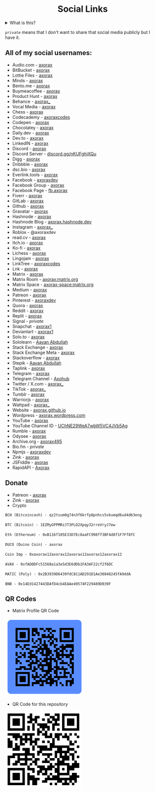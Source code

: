<h1 align="center">Social Links</h1>

<details>
  <summary>What is this?</summary>
Github repository to store all of my social media links x]
</details>

*`private`* means that I don't want to share that social media publicly but I have it.

<!--
### Usernames I usually use:
* axorax
* axoraxdev
* axoraxcodes
* axorax_
* axorax1 -->

## All of my social usernames:
* Audio.com - [axorax](https://audio.com/axorax)
* BitBucket - [axorax](https://bitbucket.org/axorax/)
* Lottie Files - [axorax](https://lottiefiles.com/axorax)
* Minds - [axorax](https://www.minds.com/axorax/)
* Bento.me - [axorax](https://bento.me/axorax)
* Buymeacoffee - [axorax](https://www.buymeacoffee.com/axorax)
* Product Hunt - [axorax](https://www.producthunt.com/@axorax)
* Behance - [axorax_](https://be.net/axorax_)
* Vocal Media - [axorax](https://vocal.media/authors/axorax)
* Chess - [axorax](https://www.chess.com/member/axorax)
* Codecademy - [axoraxcodes](https://www.codecademy.com/profiles/axoraxcodes)
* Codepen - [axorax](https://codepen.io/axorax)
* Chocolatey - [axorax](https://community.chocolatey.org/profiles/axorax)
* Daily.dev - [axorax](https://app.daily.dev/axorax)
* Dev.to - [axorax](https://dev.to/axorax)
* LinkedIN - [axorax](https://www.linkedin.com/in/axorax/)
* Discord - [axorax](https://discordapp.com/users/941325434644226048)
* Discord Server - [discord.gg/nKUFghjXQu](https://discord.com/invite/nKUFghjXQu)
* Digg - [axorax](https://digg.com/@axorax)
* Dribbble - [axorax](https://dribbble.com/Axorax)
* dsc.bio - [axorax](https://dsc.bio/axorax)
* Everlink.tools - [axorax](https://everlink.tools/axorax)
* Facebook - [axoraxdev](https://www.facebook.com/axoraxdev/)
* Facebook Group - [axorax](https://www.facebook.com/groups/axorax/)
* Facebook Page - [fb.axorax](https://www.facebook.com/fb.axorax/)
* Fiverr - [axorax](https://www.fiverr.com/axorax)
* GitLab - [axorax](https://gitlab.com/axorax)
* Github - [axorax](https://github.com/Axorax)
* Gravatar - [axorax](https://en.gravatar.com/axorax)
* Hashnode - [axorax](https://hashnode.com/@axorax)
* Hashnode Blog - [axorax.hashnode.dev](https://axorax.hashnode.dev/)
* Instagram - [axorax_](https://www.instagram.com/axorax_/)
* Roblox - @axoraxdev
* read.cv - [axorax](https://read.cv/axorax)
* Itch.io - [axorax](https://axorax.itch.io/)
* Ko-fi - [axorax](https://ko-fi.com/axorax)
* Lichess - [axorax](https://lichess.org/@/Axorax)
* Lingojam - [axorax](https://lingojam.com/axorax)
* LinkTree - [axoraxcodes](https://linktr.ee/axoraxcodes)
* Lnk - [axorax](https://lnk.at/axorax)
* Matrix - [axorax](https://matrix.to/#/@axorax:matrix.org)
* Matrix Room - [axorax:matrix.org](https://matrix.to/#/#axorax:matrix.org)
* Matrix Space - [axorax-space:matrix.org](https://matrix.to/#/#axorax-space:matrix.org)
* Medium - [axorax](https://axorax.medium.com/)
* Patreon - [axorax](https://www.patreon.com/axorax)
* Pinterest - [axoraxdev](https://www.pinterest.com/axoraxdev/)
* Quora - [axorax](https://www.quora.com/profile/Axorax)
* Reddit - [axorax](https://www.reddit.com/user/axorax)
* Replit - [axorax](https://replit.com/@Axorax)
* Signal - *private*
* Snapchat - [axorax1](https://www.snapchat.com/add/axorax1)
* Deviantart - [axorax1](https://www.deviantart.com/axorax1)
* Solo.to - [axorax](https://solo.to/axorax)
* Sololearn - [Aayan Abdullah](https://www.sololearn.com/profile/27058316)
* Stack Exchange - [axorax](https://stackexchange.com/users/22661180/axorax)
* Stack Exchange Meta - [axorax](https://meta.stackexchange.com/users/1312926/axorax)
* Stackoverflow - [axorax](https://stackoverflow.com/users/16834247/axorax)
* Stepik - [Aayan Abdullah](https://stepik.org/users/402539421)
* Taplink - [axorax](https://axorax.taplink.ws)
* Telegram - [axorax](http://t.me/axorax)
* Telegram Channel - [Axohub](https://t.me/axohub)
* Twitter / X.com - [axorax_](https://x.com/axorax_)
* TikTok - [axorax_](https://www.tiktok.com/@axorax_)
* Tumblr - [axorax](https://axorax.tumblr.com/)
* Warriorjs - [axorax](https://warriorjs.com/axorax)
* Wattpad - [axorax_](https://www.wattpad.com/user/axorax_)
* Website - [axorax.github.io](https://axorax.github.io/)
* Wordpress - [axorax.wordpress.com](https://axorax.wordpress.com/)
* YouTube - [axorax](https://www.youtube.com/c/Axorax)
* YouTube Channel ID - [UChNE29WeA7wbW5VC4JVb5Ag](https://www.youtube.com/channel/UChNE29WeA7wbW5VC4JVb5Ag)
* Rumble - [axorax](https://rumble.com/user/axorax)
* Odysee - [axorax](https://odysee.com/@axorax)
* Archive.org - [axorax495](https://archive.org/details/@axorax495)
* Bio.fm - *private*
* Npmjs - [axoraxdev](https://www.npmjs.com/~axoraxdev)
* Zink - [axorax](https://zink.tips/axorax)
* JSFiddle - [axorax](https://jsfiddle.net/user/axorax)
* RapidAPI - [Axorax](https://rapidapi.com/user/Axorax)

## Donate
* Patreon - [axorax](https://www.patreon.com/axorax)
* Zink - [axorax](https://zink.tips/axorax)
* Crypto
```
BCH (Bitcoincash) - qz2tsum0g74n3f6krfp8pnhcs5vkumqd6ud4d63eng

BTC (Bitcoin) - 1EZMyGPPMRzJT3PLD2Xpqy32rreVryJ7ew

Eth (Ethereum) - 0xB116f105E33D7Ec8aaFC998ff3BF4d0f1F7Ff8fC

DUCO (Duino Coin) - axorax

Coin Imp - 0xaxorax12axorax12axorax12axorax12axorax12

AVAX - 0xfADDDFc51568a1a3e5d3E6dDb1FA3AF22cf2f6DC

MATIC (Poly) - 0x2B3939D6439fdC811AD291D1Ae30848245fA9ddA

BNB - 0x14Ed1427443DAfD4cb4EAAe49574F229489D039F
```

## QR Codes
* Matrix Profile QR Code

<img src="./assets//images/matrix-qr.png" />

* QR Code for this repository

<img src="./assets//images/github-repo-qr.png" width="250" height="250" />
